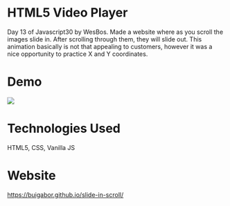 # HTML5 Video Player

Day 13 of Javascript30 by WesBos. Made a website where as you scroll the images slide in. After scrolling through them, they will slide out. This animation basically is not that appealing to customers, however it was a nice opportunity to practice X and Y coordinates.

# Demo

<img src="images/Demo.png">

# Technologies Used

HTML5, CSS, Vanilla JS

# Website

https://buigabor.github.io/slide-in-scroll/

